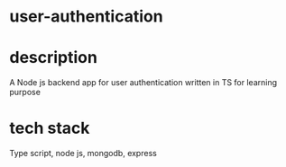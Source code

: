 # user-authentication

# description  
A Node js backend app for user authentication written in TS for learning purpose

# tech stack
Type script, node js, mongodb, express
